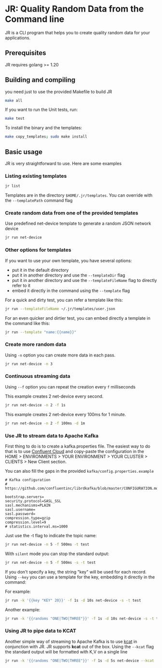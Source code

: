 # JR: Quality Random Data from the Command line

JR is a CLI program that helps you to create quality random data for your applications.

## Prerequisites

JR requires golang >= 1.20


## Building and compiling

you need just to use the provided Makefile to build JR

```bash
make all
```

If you want to run the Unit tests, run:

```bash
make test
```

To install the binary and the templates:
```bash
make copy_templates; sudo make install
```

## Basic usage

JR is very straightforward to use. Here are some examples

### Listing existing templates
```bash
jr list
```
Templates are in the directory ```$HOME/.jr/templates```. You can override with the ```--templatePath``` command flag

### Create random data from one of the provided templates

Use predefined net-device template to generate a random JSON network device

```bash
jr run net-device
```

### Other options for templates

If you want to use your own template, you have several options:

- put it in the default directory
- put it in another directory and use the ```--templateDir``` flag
- put it in another directory and use the ```--templateFileName``` flag to directly refer to it
- embed it directly in the command using the ```--template``` flag

For a quick and dirty test, you can refer a template like this:

```bash 
jr run --templateFileName ~/.jr/templates/user.json
```

For an even quicker and dirtier test, you can embed directly a template in the command like this:

```bash
jr run --template "name:{{name}}"
```


### Create more random data 

Using ``` -n ``` option you can create more data in each pass.

```bash
jr run net-device -n 3
```
### Continuous streaming data

Using ``` --f ``` option you can repeat the creation every ```f``` milliseconds

This example creates 2 net-device every second.
```bash
jr run net-device -n 2 -f 1s 
```

This example creates 2 net-device every 100ms for 1 minute.
```bash
jr run net-device -n 2 -f 100ms -d 1m 
```

### Use JR to stream data to Apache Kafka

First thing to do is to create a kafka.properties file. The easiest way to do that is to use [Confluent Cloud]("https://confluent.cloud/") and copy-paste 
the configuration in the HOME > ENVIRONMENTS > YOUR ENVIRONMENT > YOUR CLUSTER > CLIENTS > New Client section.

You can also fill the gaps in the provided ```kafka/config.properties.example```

```properties
# Kafka configuration
# https://github.com/confluentinc/librdkafka/blob/master/CONFIGURATION.md

bootstrap.servers=
security.protocol=SASL_SSL
sasl.mechanisms=PLAIN
sasl.username=
sasl.password=
compression.type=gzip
compression.level=9
# statistics.interval.ms=1000
```

Just use the -t flag to indicate the topic name:

```bash
jr run net-device -n 5 -f 500ms -t test
```
With ```silent``` mode you can stop the standard output:

```bash
jr run net-device -n 5 -f 500ms -s -t test
```

If you don't specify a key, the string "key" will be used for each record. 
Using ```--key``` you can use a template for the key, embedding it directly in the command:

For example:
```bash
jr run -k '{{key "KEY" 20}}' -f 1s -d 10s net-device -s -t test
```
Another example:
```bash 
jr run -k '{{randoms "ONE|TWO|THREE"}}' -f 1s -d 10s net-device -s -t test
```

### Using JR to pipe data to **KCAT**

Another simple way of streaming to Apache Kafka is to use [kcat](https://github.com/edenhill/kcat) in conjunction with JR. 
JR supports **kcat** out of the box. Using the ```--kcat``` flag the standard output will be formatted with K,V on a single line

```bash
jr run -k '{{randoms "ONE|TWO|THREE"}}' -f 1s -d 5s net-device --kcat | kcat -F kafka/config.properties -K , -P -t test
```
